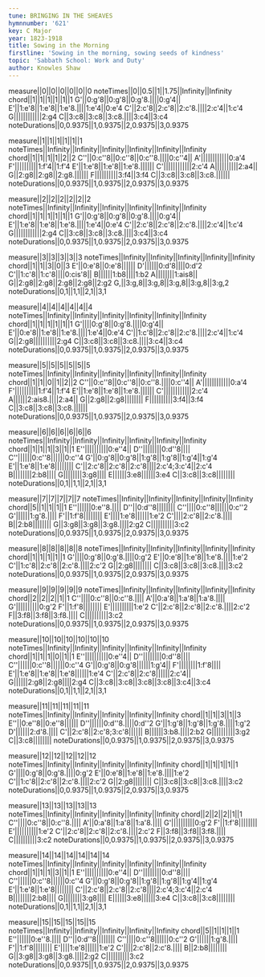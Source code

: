 ```yaml
---
tune: BRINGING IN THE SHEAVES
hymnnumber: '621'
key: C Major
year: 1823-1918
title: Sowing in the Morning
firstline: 'Sowing in the morning, sowing seeds of kindness'
topic: 'Sabbath School: Work and Duty'
author: Knowles Shaw
---
```

measure||0||0||0||0||0||0
noteTimes||0||0.5||1||1.75||Infinity||Infinity
chord||1||1||1||1||1||1
G'||0:g'8||0:g'8||0:g'8.||||0:g'4||
E'||1:e'8||1:e'8||1:e'8.||||1:e'4||0:e'4
C'||2:c'8||2:c'8||2:c'8.||||2:c'4||1:c'4
G||||||||||||2:g4
C||3:c8||3:c8||3:c8.||||3:c4||3:c4
noteDurations||0,0.9375||1,0.9375||2,0.9375||3,0.9375

measure||1||1||1||1||1||1
noteTimes||Infinity||Infinity||Infinity||Infinity||Infinity||Infinity
chord||1||1||1||1||2||2
C''||0:c''8||0:c''8||0:c''8.||||0:c''4||
A'||||||||||||0:a'4
F'||||||||||1:f'4||1:f'4
E'||1:e'8||1:e'8||1:e'8.||||||
C'||||||||||||2:c'4
A||||||||||2:a4||
G||2:g8||2:g8||2:g8.||||||
F||||||||||3:f4||3:f4
C||3:c8||3:c8||3:c8.||||||
noteDurations||0,0.9375||1,0.9375||2,0.9375||3,0.9375

measure||2||2||2||2||2||2
noteTimes||Infinity||Infinity||Infinity||Infinity||Infinity||Infinity
chord||1||1||1||1||1||1
G'||0:g'8||0:g'8||0:g'8.||||0:g'4||
E'||1:e'8||1:e'8||1:e'8.||||1:e'4||0:e'4
C'||2:c'8||2:c'8||2:c'8.||||2:c'4||1:c'4
G||||||||||||2:g4
C||3:c8||3:c8||3:c8.||||3:c4||3:c4
noteDurations||0,0.9375||1,0.9375||2,0.9375||3,0.9375

measure||3||3||3||3||3
noteTimes||Infinity||Infinity||Infinity||Infinity||Infinity
chord||1||1||3||0||3
E'||0:e'8||0:e'8||||||
D'||||||0:d'8||||0:d'2
C'||1:c'8||1:c'8||||0:cis'8||
B||||||1:b8||||1:b2
A||||||||1:ais8||
G||2:g8||2:g8||2:g8||2:g8||2:g2
G,||3:g,8||3:g,8||3:g,8||3:g,8||3:g,2
noteDurations||0,1||1,1||2,1||3,1

measure||4||4||4||4||4||4
noteTimes||Infinity||Infinity||Infinity||Infinity||Infinity||Infinity
chord||1||1||1||1||1||1
G'||||0:g'8||0:g'8.||||0:g'4||
E'||0:e'8||1:e'8||1:e'8.||||1:e'4||0:e'4
C'||1:c'8||2:c'8||2:c'8.||||2:c'4||1:c'4
G||2:g8||||||||||2:g4
C||3:c8||3:c8||3:c8.||||3:c4||3:c4
noteDurations||0,0.9375||1,0.9375||2,0.9375||3,0.9375

measure||5||5||5||5||5||5
noteTimes||Infinity||Infinity||Infinity||Infinity||Infinity||Infinity
chord||1||1||0||1||2||2
C''||0:c''8||0:c''8||0:c''8.||||0:c''4||
A'||||||||||||0:a'4
F'||||||||||1:f'4||1:f'4
E'||1:e'8||1:e'8||1:e'8.||||||
C'||||||||||||2:c'4
A||||||2:ais8.||||2:a4||
G||2:g8||2:g8||||||||
F||||||||||3:f4||3:f4
C||3:c8||3:c8||3:c8.||||||
noteDurations||0,0.9375||1,0.9375||2,0.9375||3,0.9375

measure||6||6||6||6||6||6
noteTimes||Infinity||Infinity||Infinity||Infinity||Infinity||Infinity
chord||1||1||1||3||1||1
E''||||||||||0:e''4||
D''||||||||0:d''8||||
C''||||||0:c''8||||||0:c''4
G'||0:g'8||0:g'8||1:g'8||1:g'8||1:g'4||1:g'4
E'||1:e'8||1:e'8||||||||
C'||2:c'8||2:c'8||2:c'8||||2:c'4;3:c'4||2:c'4
B||||||||2:b8||||
G||||||||3:g8||||
E||||||3:e8||||||3:e4
C||3:c8||3:c8||||||||
noteDurations||0,1||1,1||2,1||3,1

measure||7||7||7||7||7
noteTimes||Infinity||Infinity||Infinity||Infinity||Infinity
chord||5||1||1||1||1
E''||||||0:e''8.||||
D''||0:d''8||||||||
C''||||0:c''8||||||0:c''2
G'||||||1:g'8.||||
F'||1:f'8||||||||
E'||||1:e'8||||||1:e'2
C'||||2:c'8||2:c'8.||||
B||2:b8||||||||
G||3:g8||3:g8||3:g8.||||2:g2
C||||||||||3:c2
noteDurations||0,0.9375||1,0.9375||2,0.9375||3,0.9375

measure||8||8||8||8||8
noteTimes||Infinity||Infinity||Infinity||Infinity||Infinity
chord||1||1||1||1||1
G'||||0:g'8||0:g'8.||||0:g'2
E'||0:e'8||1:e'8||1:e'8.||||1:e'2
C'||1:c'8||2:c'8||2:c'8.||||2:c'2
G||2:g8||||||||
C||3:c8||3:c8||3:c8.||||3:c2
noteDurations||0,0.9375||1,0.9375||2,0.9375||3,0.9375

measure||9||9||9||9||9
noteTimes||Infinity||Infinity||Infinity||Infinity||Infinity
chord||2||2||2||1||1
C''||||0:c''8||0:c''8.||||
A'||0:a'8||1:a'8||1:a'8.||||
G'||||||||||0:g'2
F'||1:f'8||||||||
E'||||||||||1:e'2
C'||2:c'8||2:c'8||2:c'8.||||2:c'2
F||3:f8||3:f8||3:f8.||||
C||||||||||3:c2
noteDurations||0,0.9375||1,0.9375||2,0.9375||3,0.9375

measure||10||10||10||10||10||10
noteTimes||Infinity||Infinity||Infinity||Infinity||Infinity||Infinity
chord||1||1||1||0||1||1
E''||||||||||0:e''4||
D''||||||||0:d''8||||
C''||||||0:c''8||||||0:c''4
G'||0:g'8||0:g'8||||||1:g'4||
F'||||||||1:f'8||||
E'||1:e'8||1:e'8||1:e'8||||||1:e'4
C'||2:c'8||2:c'8||||||2:c'4||
G||||||2:g8||2:g8||||2:g4
C||3:c8||3:c8||3:c8||3:c8||3:c4||3:c4
noteDurations||0,1||1,1||2,1||3,1

measure||11||11||11||11||11
noteTimes||Infinity||Infinity||Infinity||Infinity||Infinity
chord||1||1||3||1||3
E''||0:e''8||0:e''8||||||
D''||||||0:d''8.||||0:d''2
G'||1:g'8||1:g'8||1:g'8.||||1:g'2
D'||||||2:d'8.||||
C'||2:c'8||2:c'8;3:c'8||||||
B||||||3:b8.||||2:b2
G||||||||||3:g2
C||3:c8||||||||
noteDurations||0,0.9375||1,0.9375||2,0.9375||3,0.9375

measure||12||12||12||12||12
noteTimes||Infinity||Infinity||Infinity||Infinity||Infinity
chord||1||1||1||1||1
G'||||0:g'8||0:g'8.||||0:g'2
E'||0:e'8||1:e'8||1:e'8.||||1:e'2
C'||1:c'8||2:c'8||2:c'8.||||2:c'2
G||2:g8||||||||
C||3:c8||3:c8||3:c8.||||3:c2
noteDurations||0,0.9375||1,0.9375||2,0.9375||3,0.9375

measure||13||13||13||13||13
noteTimes||Infinity||Infinity||Infinity||Infinity||Infinity
chord||2||2||2||1||1
C''||||0:c''8||0:c''8.||||
A'||0:a'8||1:a'8||1:a'8.||||
G'||||||||||0:g'2
F'||1:f'8||||||||
E'||||||||||1:e'2
C'||2:c'8||2:c'8||2:c'8.||||2:c'2
F||3:f8||3:f8||3:f8.||||
C||||||||||3:c2
noteDurations||0,0.9375||1,0.9375||2,0.9375||3,0.9375

measure||14||14||14||14||14||14
noteTimes||Infinity||Infinity||Infinity||Infinity||Infinity||Infinity
chord||1||1||1||3||1||1
E''||||||||||0:e''4||
D''||||||||0:d''8||||
C''||||||0:c''8||||||0:c''4
G'||0:g'8||0:g'8||1:g'8||1:g'8||1:g'4||1:g'4
E'||1:e'8||1:e'8||||||||
C'||2:c'8||2:c'8||2:c'8||||2:c'4;3:c'4||2:c'4
B||||||||2:b8||||
G||||||||3:g8||||
E||||||3:e8||||||3:e4
C||3:c8||3:c8||||||||
noteDurations||0,1||1,1||2,1||3,1

measure||15||15||15||15||15
noteTimes||Infinity||Infinity||Infinity||Infinity||Infinity
chord||5||1||1||1||1
E''||||||0:e''8.||||
D''||0:d''8||||||||
C''||||0:c''8||||||0:c''2
G'||||||1:g'8.||||
F'||1:f'8||||||||
E'||||1:e'8||||||1:e'2
C'||||2:c'8||2:c'8.||||
B||2:b8||||||||
G||3:g8||3:g8||3:g8.||||2:g2
C||||||||||3:c2
noteDurations||0,0.9375||1,0.9375||2,0.9375||3,0.9375

